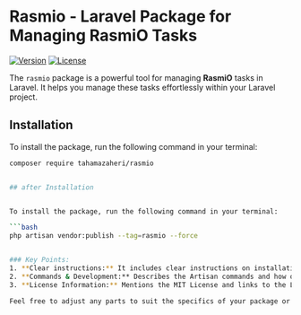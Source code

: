 # Rasmio - Laravel Package for Managing RasmiO Tasks

[![Version](https://img.shields.io/badge/version-1.0.0-blue.svg)](https://packagist.org/packages/tahamazaheri/rasmio)
[![License](https://img.shields.io/badge/license-MIT-green.svg)](https://opensource.org/licenses/MIT)

The `rasmio` package is a powerful tool for managing **RasmiO** tasks in Laravel. It helps you manage these tasks effortlessly within your Laravel project.

## Installation

To install the package, run the following command in your terminal:

```bash
composer require tahamazaheri/rasmio


## after Installation


To install the package, run the following command in your terminal:

```bash
php artisan vendor:publish --tag=rasmio --force


### Key Points:
1. **Clear instructions:** It includes clear instructions on installation, setup, and usage.
2. **Commands & Development:** Describes the Artisan commands and how others can contribute.
3. **License Information:** Mentions the MIT License and links to the LICENSE file for more details.

Feel free to adjust any parts to suit the specifics of your package or project!
